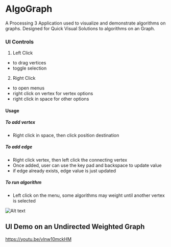 # AlgoGraph
A Processing 3 Application used to visualize and demonstrate algorithms on graphs. 
Designed for Quick Visual Solutions to algorithms on an Graph. 

### UI Controls
1. Left Click
  * to drag vertices
  * toggle selection
2. Right Click
  * to open menus
  * right click on vertex for vertex options
  * right click in space for other options

#### Usage
##### To add vertex
* Right click in space, then click position destination
##### To add edge
* Right click vertex, then left click the connecting vertex
* Once added, user can use the key pad and backspace to update value
* if edge already exists, edge value is just updated
##### To run algorithm
 * Left click on the menu, some algorithms may weight until another vertex is selected

![Alt text](img/quick_demo.gif)

## UI Demo on an Undirected Weighted Graph
https://youtu.be/vlnw10mckHM
